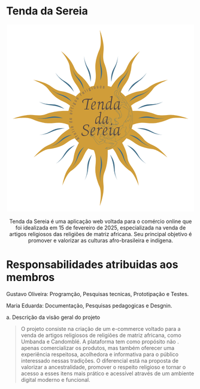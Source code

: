 #  Tenda da Sereia
<p align="center">
 <img style="font-align: center;" src="imagens/tenda da Sereia final.png">
 <p align="center">Tenda da Sereia é uma aplicação web voltada para o comércio online que foi idealizada em 15 de fevereiro de 2025, especializada na venda de artigos religiosos das religiões de matriz africana. Seu principal objetivo é promover e valorizar as culturas afro-brasileira e indígena.</p>

#  Responsabilidades atribuidas aos membros 
<p>Gustavo Oliveira: Programção, Pesquisas tecnicas, Prototipação e Testes.</p>
 Maria Eduarda: Documentação, Pesquisas pedagogicas e Desgnin.
 

a. Descrição da visão geral do projeto
> O projeto consiste na criação de um e-commerce voltado para a venda de artigos religiosos de religiões de matriz africana, como Umbanda e Candomblé. A plataforma tem como propósito não . apenas comercializar os produtos, mas também oferecer uma experiência respeitosa, acolhedora e informativa para o público interessado nessas tradições. O diferencial está na proposta de valorizar a ancestralidade, promover o respeito religioso e tornar o acesso a esses itens mais prático e acessível através de um ambiente digital moderno e funcional.


 

 
